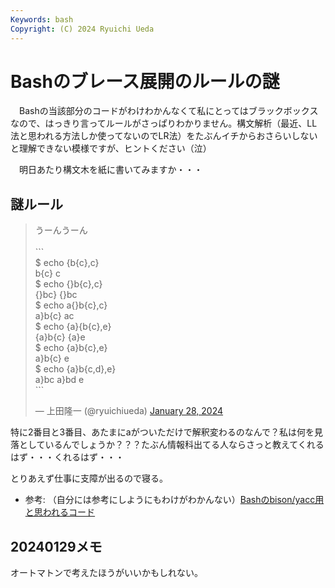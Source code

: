 ```yaml
---
Keywords: bash
Copyright: (C) 2024 Ryuichi Ueda
---
```


# Bashのブレース展開のルールの謎

　Bashの当該部分のコードがわけわかんなくて私にとってはブラックボックスなので、はっきり言ってルールがさっぱりわかりません。構文解析（最近、LL法と思われる方法しか使ってないのでLR法）をたぶんイチからおさらいしないと理解できない模様ですが、ヒントください（泣）

　明日あたり構文木を紙に書いてみますか・・・

## 謎ルール

<blockquote class="twitter-tweet"><p lang="ja" dir="ltr">うーんうーん<br><br>```<br>$ echo {b{c},c}<br>b{c} c<br>$ echo {}b{c},c}<br>{}bc} {}bc<br>$ echo a{}b{c},c}<br>a}b{c} ac<br>$ echo {a}{b{c},e}<br>{a}b{c} {a}e<br>$ echo {a}b{c},e}<br>a}b{c} e<br>$ echo {a}b{c,d},e}<br>a}bc a}bd e<br>```</p>&mdash; 上田隆一 (@ryuichiueda) <a href="https://twitter.com/ryuichiueda/status/1751594409676906939?ref_src=twsrc%5Etfw">January 28, 2024</a></blockquote> <script async src="https://platform.twitter.com/widgets.js" charset="utf-8"></script>

特に2番目と3番目、あたまにaがついただけで解釈変わるのなんで？私は何を見落としているんでしょうか？？？たぶん情報科出てる人ならさっと教えてくれるはず・・・くれるはず・・・

とりあえず仕事に支障が出るので寝る。

* 参考: （自分には参考にしようにもわけがわかんない）[Bashのbison/yacc用と思われるコード](https://github.com/bminor/bash/blob/f3b6bd19457e260b65d11f2712ec3da56cef463f/parse.y)

## 20240129メモ

オートマトンで考えたほうがいいかもしれない。
